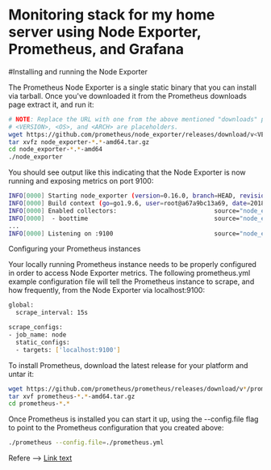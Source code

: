 # Monitoring stack for my home server using Node Exporter, Prometheus, and Grafana

#Installing and running the Node Exporter

The Prometheus Node Exporter is a single static binary that you can install via tarball. Once you've downloaded it from the Prometheus downloads page extract it, and run it:
```sh
# NOTE: Replace the URL with one from the above mentioned "downloads" page.
# <VERSION>, <OS>, and <ARCH> are placeholders.
wget https://github.com/prometheus/node_exporter/releases/download/v<VERSION>/node_exporter-<VERSION>.<OS>-<ARCH>.tar.gz
tar xvfz node_exporter-*.*-amd64.tar.gz
cd node_exporter-*.*-amd64
./node_exporter
```

You should see output like this indicating that the Node Exporter is now running and exposing metrics on port 9100:

```sh
INFO[0000] Starting node_exporter (version=0.16.0, branch=HEAD, revision=d42bd70f4363dced6b77d8fc311ea57b63387e4f)  source="node_exporter.go:82"
INFO[0000] Build context (go=go1.9.6, user=root@a67a9bc13a69, date=20180515-15:53:28)  source="node_exporter.go:83"
INFO[0000] Enabled collectors:                           source="node_exporter.go:90"
INFO[0000]  - boottime                                   source="node_exporter.go:97"
...
INFO[0000] Listening on :9100                            source="node_exporter.go:111"
```

Configuring your Prometheus instances

Your locally running Prometheus instance needs to be properly configured in order to access Node Exporter metrics. The following prometheus.yml example configuration file will tell the Prometheus instance to scrape, and how frequently, from the Node Exporter via localhost:9100:
```sh
global:
  scrape_interval: 15s

scrape_configs:
- job_name: node
  static_configs:
  - targets: ['localhost:9100']
```
To install Prometheus, download the latest release for your platform and untar it:

```sh
wget https://github.com/prometheus/prometheus/releases/download/v*/prometheus-*.*-amd64.tar.gz
tar xvf prometheus-*.*-amd64.tar.gz
cd prometheus-*.*
```

Once Prometheus is installed you can start it up, using the --config.file flag to point to the Prometheus configuration that you created above:

```sh
./prometheus --config.file=./prometheus.yml
```

Refere --> [Link text](https://prometheus.io/docs/guides/node-exporter/)
